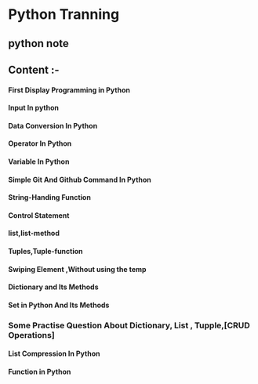# Python Tranning

## python note

## Content :-

#### First Display Programming in Python

#### Input In python

#### Data Conversion In Python

#### Operator In Python

#### Variable In Python

#### Simple Git And Github Command In Python

#### String-Handing Function

#### Control Statement

#### list,list-method

#### Tuples,Tuple-function

#### Swiping Element ,Without using the temp

#### Dictionary and Its Methods

#### Set in Python And Its Methods

### Some Practise Question About Dictionary, List , Tupple,[CRUD Operations]

#### List Compression In Python

#### Function in Python 

